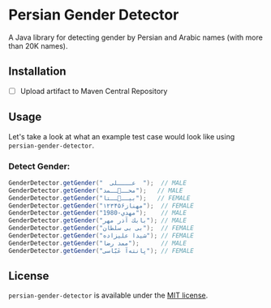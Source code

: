 # Persian Gender Detector

A Java library for detecting gender by Persian and Arabic names (with more than 20K names).

## Installation

- [ ] Upload artifact to Maven Central Repository

## Usage

Let's take a look at what an example test case would look like using `persian-gender-detector`.

### Detect Gender:

```java
GenderDetector.getGender("  عــــلی  ");  // MALE
GenderDetector.getGender("محــ🌚ــمد");   // MALE
GenderDetector.getGender("بیــ🥲ــتا");   // FEMALE
GenderDetector.getGender("۱۲۳مهناز۴۵۶");  // FEMALE
GenderDetector.getGender("مهدي-1980");    // MALE
GenderDetector.getGender("بابك آذر مهر"); // MALE
GenderDetector.getGender("بی بی سلطان");  // FEMALE
GenderDetector.getGender("شیدا علیزاده"); // FEMALE
GenderDetector.getGender("ممد رضا");      // MALE
GenderDetector.getGender("پانته‌آ عَبّاسی"); // FEMALE
```

## License

`persian-gender-detector` is available under the [MIT license](https://github.com/armanyazdi/persian-gender-detector/blob/master/LICENSE).